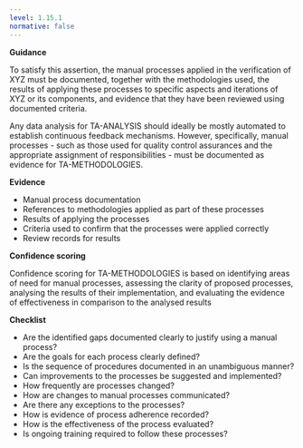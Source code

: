 ```yaml
---
level: 1.15.1
normative: false
---
```


**Guidance**

To satisfy this assertion, the manual processes applied in the verification of XYZ must be documented, together with the methodologies used, the results of applying these processes to specific aspects and iterations of XYZ or its components, and evidence that they have been reviewed using documented criteria.

Any data analysis for TA-ANALYSIS should ideally be mostly automated to establish continuous feedback mechanisms. However, specifically, manual processes - such as those used for quality control assurances and the appropriate assignment of responsibilities - must be documented as evidence for TA-METHODOLOGIES.

**Evidence**

- Manual process documentation
- References to methodologies applied as part of these processes
- Results of applying the processes
- Criteria used to confirm that the processes were applied correctly
- Review records for results

**Confidence scoring**

Confidence scoring for TA-METHODOLOGIES is based on identifying areas of need for manual processes, assessing the clarity of proposed processes, analysing the results of their implementation, and evaluating the evidence of effectiveness in comparison to the analysed results

**Checklist**

- Are the identified gaps documented clearly to justify using a manual process?
- Are the goals for each process clearly defined?
- Is the sequence of procedures documented in an unambiguous manner?
- Can improvements to the processes be suggested and implemented?
- How frequently are processes changed?
- How are changes to manual processes communicated?
- Are there any exceptions to the processes?
- How is evidence of process adherence recorded?
- How is the effectiveness of the process evaluated?
- Is ongoing training required to follow these processes?
